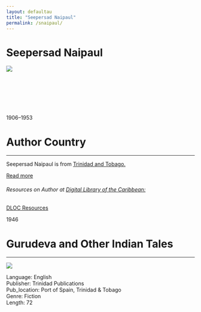 ```yaml
---
layout: defaultau
title: "Seepersad Naipaul"
permalink: /snaipaul/
---
```

<!-- partial:index.partial.html -->
<div class="content">
    <h1>Seepersad Naipaul</h1>
    <div class="quote">
        <div><img src="https://upload.wikimedia.org/wikipedia/en/0/0a/Seepersad_Naipaul_with_Ford_Prefect.jpg" class="logo"></div>
    </div>
    <div class="timeline">
        <div style="padding-bottom:100px;"></div>
        <div class="block">
            <div class="date right"><p class="right">1906–1953</p></div>
            <div class="dot"></div>
            <div class="left first">
            <div class="author_country">
                <h1>Author Country</h1><hr>
          <div class="aclocation">   <p>Seepersad Naipaul is from <a href="{{ site.baseurl }}/3">Trinidad and Tobago.</a></p></div>
            <div class="acreadmore">  <a href="https://en.wikipedia.org/wiki/Seepersad_Naipaul" target="_blank">Read more</a></div>
            <div class="aclocation">  <h6>Resources on Author at <a href="https://dloc.com" target="_blank">Digital Library of the Caribbean:</a></h6></div>
          <div class="dlocresources"><a href="https://www.dloc.com/AA00030618/00001/images" target="_blank">DLOC Resources</a></div>
            </div>
            </div>
        </div>
         <div class="block">
            <div class="date left"><p class="left">1946</p></div>
            <div class="dot"></div>
            <div class="right hide">
                <h1>Gurudeva and Other Indian Tales</h1><hr>
                <p><img src="https://westindiana.com/store/catalog/images/gurudeva4.jpg"></p>
                <p>
                Language: English<br/>
                Publisher: Trinidad Publications<br/>
                Pub_location: Port of Spain, Trinidad & Tobago<br/>
                Genre: Fiction<br/>
                Length: 72<br/>                   </p>
            </div>
        </div>
  <!-- partial -->
<script src='https://cdnjs.cloudflare.com/ajax/libs/jquery/3.1.1/jquery.min.js'></script><script  src="{{ site.baseurl }}/assets/js/authorscript.js"></script>